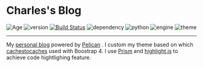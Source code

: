 # Charles's Blog


![Age](https://dynamic-badges.maxalpha.repl.co/age/04/06/2014)
![version](https://img.shields.io/badge/Version-%202.0.0-orange.svg)
[![Build Status](https://github.com/paxinla/paxinla.github.io/workflows/My%20Blog%20Github%20Pages/badge.svg?branch=source)](https://github.com/paxinla/paxinla.github.io/actions)
![dependency](https://img.shields.io/badge/Dependencies-up%20to%20date-green.svg)
![python](https://img.shields.io/badge/Python-%203.7/ubuntu-blue?logo=python)
![engine](https://img.shields.io/badge/Powered%20by-%20%20Pelican-yellow?logo=python)
![theme](https://img.shields.io/badge/Powered%20by-Prism.js-magenta?logo=javascript)


----------

My [personal blog](https://paxinla.github.io/) powered by [Pelican](https://blog.getpelican.com/) . I custom my theme based on which [cachestocaches](http://cachestocaches.com/) used with Boostrap 4. I use [Prism](http://prismjs.com/) and [highlight.js](https://highlightjs.org/) to achieve code hightlighing feature.
